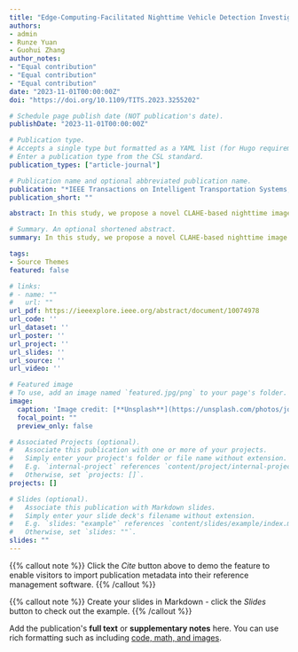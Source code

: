 ```yaml
---
title: "Edge-Computing-Facilitated Nighttime Vehicle Detection Investigations With CLAHE-Enhanced Images"
authors:
- admin
- Runze Yuan
- Guohui Zhang
author_notes:
- "Equal contribution"
- "Equal contribution"
- "Equal contribution"
date: "2023-11-01T00:00:00Z"
doi: "https://doi.org/10.1109/TITS.2023.3255202"

# Schedule page publish date (NOT publication's date).
publishDate: "2023-11-01T00:00:00Z"

# Publication type.
# Accepts a single type but formatted as a YAML list (for Hugo requirements).
# Enter a publication type from the CSL standard.
publication_types: ["article-journal"]

# Publication name and optional abbreviated publication name.
publication: "*IEEE Transactions on Intelligent Transportation Systems, 24*(11)"
publication_short: ""

abstract: In this study, we propose a novel CLAHE-based nighttime image contrast enhancement approach for vehicle detection under nighttime conditions, which improves the contrast of low-quality nighttime images while preventing over-enhancement by employing the image dehazing technique. To implement and evaluate our proposed contrast enhancement method on nighttime images, we consider a scenario of using a camera-based Internet of Things (IoT)-edge computing device for traffic and road surveillance. Edge-computing and IoT technology enable significant amounts of novel studies to advance traffic system monitoring, sensing, control, and management. Considering multiple metrics of image enhancement quality, the proposed nighttime image contrast enhancement method outperforms some existing well-performing CLAHE-based methods. To provide accurate vehicle detection under nighttime conditions and different challenges, including vehicle overlapping, low-light conditions, camera vibrations, and image distortion, must be addressed. For this purpose, a deep neural network based on YOLOv5 architecture has been designed and trained using our custom-labeled dataset. The developed neural network is proven to be effective in the detection of different vehicles under low-light ambient conditions using video captured from a stationary camera. Experiments on our dataset show that the proposed contrast enhancement method greatly improves the detection performance of the trained YOLOv5 model under low-environment-light conditions compared with the model trained using unenhanced images. The model trained with enhanced images can provide an improvement of 5.7% on F1 score, 6.3% on mAP0.5, and 3.4% on mAP0.5:0.95 under specific conditions.

# Summary. An optional shortened abstract.
summary: In this study, we propose a novel CLAHE-based nighttime image contrast enhancement approach for vehicle detection under nighttime conditions, which improves the contrast of low-quality nighttime images while preventing over-enhancement by employing the image dehazing technique.

tags:
- Source Themes
featured: false

# links:
# - name: ""
#   url: ""
url_pdf: https://ieeexplore.ieee.org/abstract/document/10074978
url_code: ''
url_dataset: ''
url_poster: ''
url_project: ''
url_slides: ''
url_source: ''
url_video: ''

# Featured image
# To use, add an image named `featured.jpg/png` to your page's folder. 
image:
  caption: 'Image credit: [**Unsplash**](https://unsplash.com/photos/jdD8gXaTZsc)'
  focal_point: ""
  preview_only: false

# Associated Projects (optional).
#   Associate this publication with one or more of your projects.
#   Simply enter your project's folder or file name without extension.
#   E.g. `internal-project` references `content/project/internal-project/index.md`.
#   Otherwise, set `projects: []`.
projects: []

# Slides (optional).
#   Associate this publication with Markdown slides.
#   Simply enter your slide deck's filename without extension.
#   E.g. `slides: "example"` references `content/slides/example/index.md`.
#   Otherwise, set `slides: ""`.
slides: ""
---
```


{{% callout note %}}
Click the *Cite* button above to demo the feature to enable visitors to import publication metadata into their reference management software.
{{% /callout %}}

{{% callout note %}}
Create your slides in Markdown - click the *Slides* button to check out the example.
{{% /callout %}}

Add the publication's **full text** or **supplementary notes** here. You can use rich formatting such as including [code, math, and images](https://docs.hugoblox.com/content/writing-markdown-latex/).
